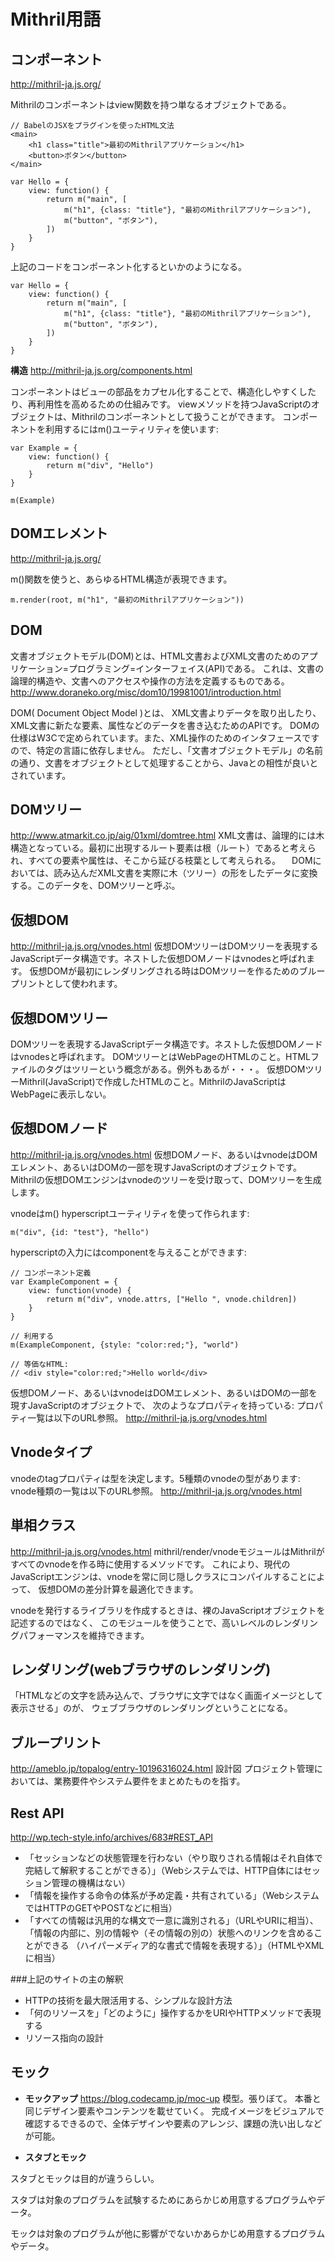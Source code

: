 # Mithril用語

## コンポーネント
http://mithril-ja.js.org/

Mithrilのコンポーネントはview関数を持つ単なるオブジェクトである。

```
// BabelのJSXをプラグインを使ったHTML文法
<main>
    <h1 class="title">最初のMithrilアプリケーション</h1>
    <button>ボタン</button>
</main>
```

```
var Hello = {
    view: function() {
        return m("main", [
            m("h1", {class: "title"}, "最初のMithrilアプリケーション"),
            m("button", "ボタン"),
        ])
    }
}
```
上記のコードをコンポーネント化するといかのようになる。
```
var Hello = {
    view: function() {
        return m("main", [
            m("h1", {class: "title"}, "最初のMithrilアプリケーション"),
            m("button", "ボタン"),
        ])
    }
}
```
**構造**
http://mithril-ja.js.org/components.html

コンポーネントはビューの部品をカプセル化することで、構造化しやすくしたり、再利用性を高めるための仕組みです。
viewメソッドを持つJavaScriptのオブジェクトは、Mithrilのコンポーネントとして扱うことができます。
コンポーネントを利用するにはm()ユーティリティを使います:
```
var Example = {
    view: function() {
        return m("div", "Hello")
    }
}

m(Example)
```




## DOMエレメント
http://mithril-ja.js.org/

m()関数を使うと、あらゆるHTML構造が表現できます。

```
m.render(root, m("h1", "最初のMithrilアプリケーション"))
```


## DOM
文書オブジェクトモデル(DOM)とは、HTML文書およびXML文書のためのアプリケーション=プログラミング=インターフェイス(API)である。
これは、文書の論理的構造や、文書へのアクセスや操作の方法を定義するものである。
http://www.doraneko.org/misc/dom10/19981001/introduction.html

DOM( Document Object Model )とは、 XML文書よりデータを取り出したり、XML文書に新たな要素、属性などのデータを書き込むためのAPIです。
DOMの仕様はW3Cで定められています。また、XML操作のためのインタフェースですので、特定の言語に依存しません。
ただし、「文書オブジェクトモデル」の名前の通り、文書をオブジェクトとして処理することから、Javaとの相性が良いとされています。


## DOMツリー
http://www.atmarkit.co.jp/aig/01xml/domtree.html
XML文書は、論理的には木構造となっている。最初に出現するルート要素は根（ルート）であると考えられ、すべての要素や属性は、そこから延びる枝葉として考えられる。
　DOMにおいては、読み込んだXML文書を実際に木（ツリー）の形をしたデータに変換する。このデータを、DOMツリーと呼ぶ。


## 仮想DOM
http://mithril-ja.js.org/vnodes.html
仮想DOMツリーはDOMツリーを表現するJavaScriptデータ構造です。ネストした仮想DOMノードはvnodesと呼ばれます。
仮想DOMが最初にレンダリングされる時はDOMツリーを作るためのブループリントとして使われます。

## 仮想DOMツリー
DOMツリーを表現するJavaScriptデータ構造です。ネストした仮想DOMノードはvnodesと呼ばれます。
DOMツリーとはWebPageのHTMLのこと。HTMLファイルのタグはツリーという概念がある。例外もあるが・・・。
仮想DOMツリーMithril(JavaScript)で作成したHTMLのこと。MithrilのJavaScriptはWebPageに表示しない。

## 仮想DOMノード
http://mithril-ja.js.org/vnodes.html
仮想DOMノード、あるいはvnodeはDOMエレメント、あるいはDOMの一部を現すJavaScriptのオブジェクトです。
Mithrilの仮想DOMエンジンはvnodeのツリーを受け取って、DOMツリーを生成します。

vnodeはm() hyperscriptユーティリティを使って作られます:
```
m("div", {id: "test"}, "hello")
```
hyperscriptの入力にはcomponentを与えることができます:
```
// コンポーネント定義
var ExampleComponent = {
    view: function(vnode) {
        return m("div", vnode.attrs, ["Hello ", vnode.children])
    }
}

// 利用する
m(ExampleComponent, {style: "color:red;"}, "world")

// 等価なHTML:
// <div style="color:red;">Hello world</div>

```


仮想DOMノード、あるいはvnodeはDOMエレメント、あるいはDOMの一部を現すJavaScriptのオブジェクトで、
次のようなプロパティを持っている:
プロパティ一覧は以下のURL参照。
http://mithril-ja.js.org/vnodes.html


## Vnodeタイプ
vnodeのtagプロパティは型を決定します。5種類のvnodeの型があります:
vnode種類の一覧は以下のURL参照。
http://mithril-ja.js.org/vnodes.html

## 単相クラス
http://mithril-ja.js.org/vnodes.html
mithril/render/vnodeモジュールはMithrilがすべてのvnodeを作る時に使用するメソッドです。
これにより、現代のJavaScriptエンジンは、vnodeを常に同じ隠しクラスにコンパイルすることによって、
仮想DOMの差分計算を最適化できます。

vnodeを発行するライブラリを作成するときは、裸のJavaScriptオブジェクトを記述するのではなく、
このモジュールを使うことで、高いレベルのレンダリングパフォーマンスを維持できます。




## レンダリング(webブラウザのレンダリング)

「HTMLなどの文字を読み込んで、ブラウザに文字ではなく画面イメージとして表示させる」のが、
ウェブブラウザのレンダリングということになる。


## ブループリント
http://ameblo.jp/topalog/entry-10196316024.html
設計図
プロジェクト管理においては、業務要件やシステム要件をまとめたものを指す。



## Rest API
http://wp.tech-style.info/archives/683#REST_API
- 「セッションなどの状態管理を行わない（やり取りされる情報はそれ自体で完結して解釈することができる）」（Webシステムでは、HTTP自体にはセッション管理の機構はない）
- 「情報を操作する命令の体系が予め定義・共有されている」（WebシステムではHTTPのGETやPOSTなどに相当）
- 「すべての情報は汎用的な構文で一意に識別される」（URLやURIに相当）、「情報の内部に、別の情報や（その情報の別の）状態へのリンクを含めることができる
（ハイパーメディア的な書式で情報を表現する）」（HTMLやXMLに相当）

###上記のサイトの主の解釈
+ HTTPの技術を最大限活用する、シンプルな設計方法
+ 「何のリソースを」「どのように」操作するかをURIやHTTPメソッドで表現する
+ リソース指向の設計


## モック
- **モックアップ**
https://blog.codecamp.jp/moc-up
模型。張りぼて。
本番と同じデザイン要素やコンテンツを載せていく。
完成イメージをビジュアルで確認するできるので、全体デザインや要素のアレンジ、課題の洗い出しなどが可能。


- **スタブとモック**

スタブとモックは目的が違うらしい。

スタブは対象のプログラムを試験するためにあらかじめ用意するプログラムやデータ。

モックは対象のプログラムが他に影響がでないかあらかじめ用意するプログラムやデータ。
